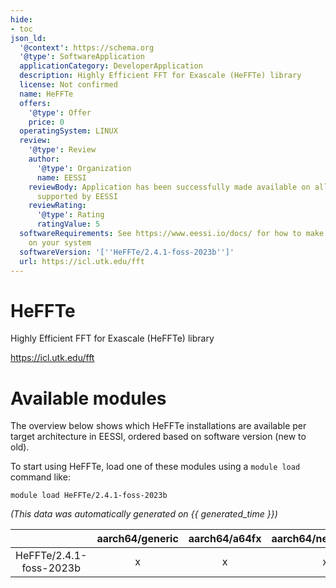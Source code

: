 ```yaml
---
hide:
- toc
json_ld:
  '@context': https://schema.org
  '@type': SoftwareApplication
  applicationCategory: DeveloperApplication
  description: Highly Efficient FFT for Exascale (HeFFTe) library
  license: Not confirmed
  name: HeFFTe
  offers:
    '@type': Offer
    price: 0
  operatingSystem: LINUX
  review:
    '@type': Review
    author:
      '@type': Organization
      name: EESSI
    reviewBody: Application has been successfully made available on all architectures
      supported by EESSI
    reviewRating:
      '@type': Rating
      ratingValue: 5
  softwareRequirements: See https://www.eessi.io/docs/ for how to make EESSI available
    on your system
  softwareVersion: '[''HeFFTe/2.4.1-foss-2023b'']'
  url: https://icl.utk.edu/fft
---
```


HeFFTe
======


Highly Efficient FFT for Exascale (HeFFTe) library

https://icl.utk.edu/fft
# Available modules


The overview below shows which HeFFTe installations are available per target architecture in EESSI, ordered based on software version (new to old).

To start using HeFFTe, load one of these modules using a `module load` command like:

```shell
module load HeFFTe/2.4.1-foss-2023b
```

*(This data was automatically generated on {{ generated_time }})*

| |aarch64/generic|aarch64/a64fx|aarch64/neoverse_n1|aarch64/neoverse_v1|aarch64/nvidia/grace|x86_64/generic|x86_64/amd/zen2|x86_64/amd/zen3|x86_64/amd/zen4|x86_64/intel/cascadelake|x86_64/intel/haswell|x86_64/intel/icelake|x86_64/intel/sapphirerapids|x86_64/intel/skylake_avx512|
| :---: | :---: | :---: | :---: | :---: | :---: | :---: | :---: | :---: | :---: | :---: | :---: | :---: | :---: | :---: |
|HeFFTe/2.4.1-foss-2023b|x|x|x|x|x|x|x|x|x|x|x|x|x|x|
